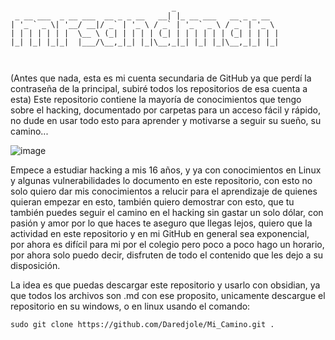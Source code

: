 
  ```

                                      _                       
   _ __ ___  _ __ ___  __ _ _ __   __| |_ __ ___   __ _ _ __  
 | '_ ` _ \| '__/ __|/ _` | '_ \ / _` | '_ ` _ \ / _` | '_ \ 
 | | | | | | |  \__ \ (_| | | | | (_| | | | | | | (_| | | | |
 |_| |_| |_|_|  |___/\__,_|_| |_|\__,_|_| |_| |_|\__,_|_| |_|
                                                             
                                                        
```

(Antes que nada, esta es mi cuenta secundaria de GitHub ya que perdí la contraseña de la principal, subiré todos los repositorios de esa cuenta a esta) Este repositorio contiene la mayoría de conocimientos que tengo sobre el hacking, documentado por carpetas para un acceso fácil y rápido, no dude en usar todo esto para aprender y motivarse a seguir su sueño, su camino...

![image](https://github.com/Daredjole/Mi_Camino/assets/151419699/882f272e-38b4-4e1f-95d4-a3de5bd59b72)


Empece a estudiar hacking a mis 16 años, y ya con conocimientos en Linux y algunas vulnerabilidades lo documento en este repositorio, con esto no solo quiero dar mis conocimientos a relucir para el aprendizaje de quienes quieran empezar en esto, también quiero demostrar con esto, que tu también puedes seguir el camino en el hacking sin gastar un solo dólar, con pasión y amor por lo que haces te aseguro que llegas lejos, quiero que la actividad en este repositorio y en mi GitHub en general sea exponencial, por ahora es difícil para mi por el colegio pero poco a poco hago un horario, por ahora solo puedo decir, disfruten de todo el contenido que les dejo a su disposición.

La idea es que puedas descargar este repositorio y usarlo con obsidian, ya que todos los archivos son .md con ese proposito, unicamente descargue el repositorio en su windows, o en linux usando el comando: 

```shell 
sudo git clone https://github.com/Daredjole/Mi_Camino.git . 
```

